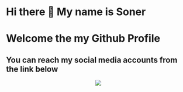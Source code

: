 # Hi there 👋 My name is Soner 
# Welcome the my Github Profile

## You can reach my social media accounts from the link below

<div id="header" align="center">
  <img src="https://giphy.com/gifs/JIX9t2j0ZTN9S" weigth="100"></img>
</div>






